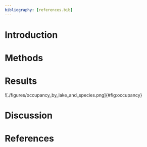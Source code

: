 ```yaml
---
bibliography: [references.bib]
---
```


# Introduction

# Methods

# Results

![./figures/occupancy_by_lake_and_species.png]{#fig:occupancy}

# Discussion


# References
